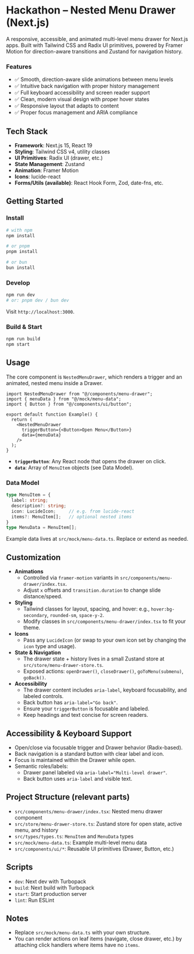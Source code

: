 # Hackathon – Nested Menu Drawer (Next.js)

A responsive, accessible, and animated multi-level menu drawer for Next.js apps. Built with Tailwind CSS and Radix UI primitives, powered by Framer Motion for direction-aware transitions and Zustand for navigation history.

### Features
- ✅ Smooth, direction-aware slide animations between menu levels
- ✅ Intuitive back navigation with proper history management
- ✅ Full keyboard accessibility and screen reader support
- ✅ Clean, modern visual design with proper hover states
- ✅ Responsive layout that adapts to content
- ✅ Proper focus management and ARIA compliance

## Tech Stack
- **Framework**: Next.js 15, React 19
- **Styling**: Tailwind CSS v4, utility classes
- **UI Primitives**: Radix UI (drawer, etc.)
- **State Management**: Zustand
- **Animation**: Framer Motion
- **Icons**: lucide-react
- **Forms/Utils (available)**: React Hook Form, Zod, date-fns, etc.

## Getting Started

### Install
```bash
# with npm
npm install

# or pnpm
pnpm install

# or bun
bun install
```

### Develop
```bash
npm run dev
# or: pnpm dev / bun dev
```
Visit `http://localhost:3000`.

### Build & Start
```bash
npm run build
npm start
```

## Usage

The core component is `NestedMenuDrawer`, which renders a trigger and an animated, nested menu inside a Drawer.

```tsx
import NestedMenuDrawer from "@/components/menu-drawer";
import { menuData } from "@/mock/menu-data";
import { Button } from "@/components/ui/button";

export default function Example() {
  return (
    <NestedMenuDrawer
      triggerButton={<Button>Open Menu</Button>}
      data={menuData}
    />
  );
}
```

- **`triggerButton`**: Any React node that opens the drawer on click.
- **`data`**: Array of `MenuItem` objects (see Data Model).

### Data Model
```ts
type MenuItem = {
  label: string;
  description?: string;
  icon: LucideIcon;     // e.g. from lucide-react
  items?: MenuItem[];   // optional nested items
}
type MenuData = MenuItem[];
```

Example data lives at `src/mock/menu-data.ts`. Replace or extend as needed.

## Customization

- **Animations**
  - Controlled via `framer-motion` variants in `src/components/menu-drawer/index.tsx`.
  - Adjust `x` offsets and `transition.duration` to change slide distance/speed.
- **Styling**
  - Tailwind classes for layout, spacing, and hover: e.g., `hover:bg-secondary`, `rounded-sm`, `space-y-2`.
  - Modify classes in `src/components/menu-drawer/index.tsx` to fit your theme.
- **Icons**
  - Pass any `LucideIcon` (or swap to your own icon set by changing the `icon` type and usage).
- **State & Navigation**
  - The drawer state + history lives in a small Zustand store at `src/store/menu-drawer-store.ts`.
  - Exposed actions: `openDrawer()`, `closeDrawer()`, `goToMenu(submenu)`, `goBack()`.
- **Accessibility**
  - The drawer content includes `aria-label`, keyboard focusability, and labeled controls.
  - Back button has `aria-label="Go back"`.
  - Ensure your `triggerButton` is focusable and labeled.
  - Keep headings and text concise for screen readers.

## Accessibility & Keyboard Support

- Open/close via focusable trigger and Drawer behavior (Radix-based).
- Back navigation is a standard button with clear label and icon.
- Focus is maintained within the Drawer while open.
- Semantic roles/labels:
  - Drawer panel labeled via `aria-label="Multi-level drawer"`.
  - Back button uses `aria-label` and visible text.

## Project Structure (relevant parts)

- `src/components/menu-drawer/index.tsx`: Nested menu drawer component
- `src/store/menu-drawer-store.ts`: Zustand store for open state, active menu, and history
- `src/types/types.ts`: `MenuItem` and `MenuData` types
- `src/mock/menu-data.ts`: Example multi-level menu data
- `src/components/ui/*`: Reusable UI primitives (Drawer, Button, etc.)

## Scripts
- `dev`: Next dev with Turbopack
- `build`: Next build with Turbopack
- `start`: Start production server
- `lint`: Run ESLint

## Notes
- Replace `src/mock/menu-data.ts` with your own structure.
- You can render actions on leaf items (navigate, close drawer, etc.) by attaching click handlers where items have no `items`.